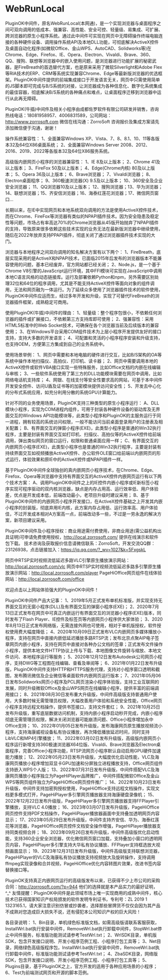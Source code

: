 # WebRunLocal
PluginOK中间件，原名WebRunLocal(本网通)，是一个实现浏览器与桌面程序之间可双向调用的低成本、强兼容、高性能、安全可控、轻量级、易集成、可扩展、跨浏览器的原生小程序系统。通过此中间件可实现在网页中无障碍操作终端电脑连接的各种硬件设备、调用操作系统API及本地DLL功能，可彻底解决ActiveX控件及桌面自动化程序(如微软Office、金山WPS、AutoCAD、Solidworks等)在Chrome、Edge、Firefox、IE、Opera、Electron、Vivaldi、Brave、360、QQ、搜狗、联想等浏览器中的嵌入使用问题，是浏览器进行功能扩展的秘密武器，是FireBreath的首选替代方案，也是原来采用了微软Silverlight和Adobe Flex等RIA技术的ERP、CRM等系统实现兼容Chrome、Edge等最新版浏览器的优选框架。PluginOK中间件提供的前端集成接口于开发语言无关，网页中只需使用简单的JS脚本即可完成与B/S系统的对接，让浏览器成为各种信息化、数字化系统集成的最佳容器，彻底解决B/S系统的各种痛点和难点，让桌面程序迁移到浏览器中运行从此再无障碍。

PluginOK(牛插)中间件及相关小程序由成都佐罗软件有限公司研发并销售，咨询热线电话：18081958957、4006831589，公司网站：http://www.zorrosoft.com 微信在线沟通：ZorroSoft 咨询报价及集成方案请先添加微信便于沟通，谢谢！

操作系统兼容性： 1、全面兼容Windows XP、Vista、7、8、8.1、10、11等各版本32及64位X86桌面系统； 2、全面兼容Windows Server 2008、2012、2016、2019、2022等各版本32及64位X86服务系统。

高级版内嵌网页小程序的浏览器兼容性： 1、IE 8及以上版本； 2、Chrome 41及以上版本； 3、FireFox 50及以上版本； 4、Edge(Chrome内核) 80及以上版本； 5、Opera 36及以上版本； 6、Brave浏览器； 7、Vivaldi浏览器； 8、Electron桌面程序； 9、360极速浏览器(X) 9.5及以上版本； 10、360安全及企业安全浏览器； 11、QQ浏览器10及以上版本； 12、搜狗浏览器；13、华为浏览器；14、联想浏览器；15、齐安信浏览器；16、海泰红莲花浏览器；17、微信网页窗口...

长期以来，在IE中实现网页和本地系统双向调用的方法是使用ActiveX控件技术，而在Chrome、FireFox等浏览器有类似的NPAPI插件技术。因为安全隐患及稳定性等问题，市场占有率高达70%的Chrome浏览器从45版开始抛弃了NPAPI插件的支持，导致原来很多依赖这些技术实现的业务无法在最新版浏览器中继续使用，随后在2022年放弃支持PPAPI插件，彻底关闭了通过浏览器插件技术实现的大门。

浏览器与本地程序之间双向调用的知名解决方案有以下两个： 1、FireBreath，底层实现采用的是ActiveX和NPAPI技术，已面临2015年后发布的浏览器版本不能兼容使用的问题，基本已经废弃，官方网站都已经关闭； 2、Node.js，是一个基于Chrome V8引擎的JavaScript运行环境，其中FFI模块可实现在JavaScript中调用本地C语言风格的动态链接库。运行及部署依赖Python和npm，另外需要区别处理32位和64位的程序调用，尤其是不能支持ActiveX控件等面向对象的组件调用，无法和网页融为一体运行。为了延续众多使用了浏览器插件技术的软件使用，PluginOK中间件应运而生，经过多年开发和升级，实现了可替代FireBreath的浏览器插件框架，成熟稳定可商用。

使用PluginOK(牛插)中间件的理由： 
1、轻量级：整个程序包很小，不依赖任何浏览器的插件或扩展接口，不依赖第三方支持库即可使用； 
2、强兼容性：采用HTML5标准中的Web Socket技术，可确保在各个浏览器当前及后续版本的兼容使用； 
3、在Windows平台采用COM组件技术为上层小程序开发提供友好的接口支持，支持大多数的开发语言； 
4、可配置和灵活的小程序程序安装和升级支持，也支持OEM，方便第三方集成到自己的业务系统中。

使用场景举例： 
1、网页中需要和本地电脑的硬件进行交互，比如B/S架构的OA等系统中操作本地扫描仪、高拍仪、打印机、读卡器； 
2、网页中需要调用本地的ActiveX控件或软件VBA接口实现一些特殊服务，比如Office文档的内嵌在线编辑与审核； 
3、一些软件系统使用了第三方的DLL功能模块需要在网页中调用，比如网络电话机支持库； 
4、网银、在线支付等安全性要求高的网站，可基于本中间件开发安全控件、访问U盾及证书等的加密模块提供访问安全性； 
5、开发去中心化的分布式系统应用，如充分利用分散的系统GPU计算能力。

针对不同的业务使用场景，PluginOK支持三种类型的原生小程序运行： A、DLL模块小程序，实现为COM进程内组件，可用于封装各种硬件设备的驱动库及无界面交互的Windows API功能模块等，此类型小程序和PluginOK的主服务运行于同一进程，拥有较高的系统访问权限，一般不能访问当前桌面登录用户的注册表及相关配置； B、有界面交互的弹窗小程序(EXE)，此类型小程序是普通的Win32执行程序，主要是封装有界面交互如打印机、扫描仪、高拍仪等的ActiveX控件给前端调用，弹出类似网页的窗口运行，权限和普通桌面应用一样； C、有界面交互的内嵌网页小程序(EXE)，此类型小程序也是普通的Win32执行程序，主要是封装有持续界面交互如视频播放ActiveX控件、办公软件OLE窗口给前端以内嵌网页的形式运行，体验效果和原IE中的ActiveX控件或NPAPI插件一样。

基于PluginOK中间件全球独创的真内嵌网页小程序技术，在Chrome、Edge、Firefox、Opera等浏览器中支持有界面交互的ActiveX控件内嵌网页运行有以下两个技术方案： A、调用PluginOK中间件之上的IE控件内嵌小程序或IE新标签小程序实现可程序驱动的双内核浏览器，缺点是内存占用高、运行效率低、用户体验差，优点是开发成本低，前端改动最小，老项目升级时建议采用； B、基于PluginOK中间件的内嵌网页小程序开发接口，在ActiveX控件基础之上开发其内嵌小程序的封装版，彻底弃用IE内核，此方案内存占用低、运行效率高、用户体验佳，不过开发成本相对A方案高一点，前端改动多一些，不过是一劳永逸的解决方案，新项目建议采用。

PluginOK中间件及小程序授权：商业用途需付费使用，非商业用途(需公益机构出具证明)可申请免费使用授权，http://local.zorrosoft.com/ 提供在线演示和软件包下载。 技术咨询及获取报价信息请微信联系：ZorroSoft，开发交流QQ群：23126938，点击链接加入：https://jq.qq.com/?_wv=1027&k=5FxgskL

网页中RTSP实时视频流低延迟多路VLC引擎原生播放演示网站：http://local.zorrosoft.com/vlc 
网页中RTSP实时视频流低延迟多路多引擎原生播放演示网站：http://local.zorrosoft.com/player 
PageHiOffice网页组件在线体验网站：http://local.zorrosoft.com/office

欢迎点击以上网站体验强大的PluginOK中间件！

PluginOK中间件产品大记事： 
1、2019年5月正式发布单机标准版，并实现支持无界面交互的无窗小程序(DLL)及有界面交互的弹窗小程序(EXE)；
2、2020年7月13日正式发布在网页中可真正内嵌运行有界面交互的浏览器小程序(EXE)版本，同时发布了Flash Player、IE控件及标签页等内嵌网页小程序供大家体验； 
3、2020年8月13日正式发布网络版，无需连接外网也可使用，相对于单机版授权，软件授权使用费大幅度降低；
4、2020年10月09日正式发布VLC内嵌网页多媒体播放小程序，支持在网页中直接内嵌低延迟播放多路RTSP流；发布北京点聚AIP电子签章网页内嵌小程序，支持在网页中直接对各种办公文档的签章；正式发布文件操作小程序，提供本地文件HTTP协议上传与下载、本地图像文件旋转与缩放、本地文件访问、本地程序运行等服务；
5、2020年12月12日发布Autodesk公司网页小程序，支持DWG等工程图在线编辑、查看及审阅等；
6、2021年01月22日发布升级版，PluginOK中间件支持HTTP和HTTPS服务代理，支持对小程序窗口透明和截图，发布腾讯微信及企业微信等桌面软件内嵌网页运行版本；
7、2021年05月06日发布Solidworks网页小程序及PCL网页渲染小程序体验版，支持工业互联网的发展，同时升级微软Office及金山WPS网页在线编辑小程序，提供丰富的前端调用接口；
8、2021年08月30日发布重大升级版，中间件高级版支持普通用户使用，大多数时候无需管理员权限，大幅改善用户体验和系统安全性能，Office网页小程序支持远程文档操作，提供书签接口，支持文件套红；
9、2021年10月25日发布升级版，重写底层数据访问机制，支持内嵌小程序启动秒开完成，内嵌小程序彻底无需管理员权限，解决关闭浏览器可能崩溃问题、Office小程序增加永中Office支持；
10、2022年01月05日发布升级版，发布海康网页原生播放视频流小程序，支持海康威视设备私有协议播放，再次降低播放延迟时间，同时支持LibVLC和MP4引擎播放；
11、2022年03月02日发布升级版，高级版内嵌网页小程序运行新增支持360极速浏览器X64位版、Vivaldi、Brave浏览器及Electron桌面程序，完善Office小程序功能，RTSP流网页小程序默认自动启用GPU硬件加速能力播放；
12、2022年05月23日发布升级版，大幅度优化启动性能，VLC及海康网页播放小程序增加双显卡GPU加速和分屏独立进程播放支持，Office网页组件支持嵌入WPS个人版；
13、2022年07月31日发布升级版，中间件搭配VLC及海康网页播放小程序独立为PageHiPlayer品牌推广，中间件搭配微软Office及金山WPS等网页组件独立为PageHiOffice网页控件推广；
14、2022年10月23日发布升级版，中间件支持加密狗授权使用，PageHiOffice支持远程文档操作，实现文档更多模式打开，PageHiPlayer多引擎网页播放器支持海康硬盘录像机；
15、2022年12月22日发布升级版，PageHiPlayer多引擎网页播放器支持FFPlayer引擎播放，支持VLC 4.0播放；
16、2023年03月07日发布升级版，PageHiOffice网页控件支持PDF文档操作，PageHiPlayer播放器画面中支持叠加透明网页内容显示；
17、2023年05月29日发布升级版，中间件支持齐安信、华为、海泰红莲花等浏览器，PageHiOffice网页控件文档安全操作增强，PageHiPlayer播放器支持同类视频合并；
18、2023年09月26日发布升级版，中间件高级版优化启动性能，支持360企业安全浏览器，优化微信网页窗口加载，支持叠加小窗口的透明网页内容，PageHiPlayer多引擎支持大华私有协议播放、FFPlayer支持框选放大视频画面显示；
19、2023年12月31日发布升级版，中间件高级版支持联想浏览器，PageHiPlayer的VLC及海康私有协议播放支持视频放大及旋转操作，支持调用ffmpeg实现录像和合并视频，PageHiOffice优化内容转图片效果，改进书签内容替换接口等。

PluginOK支持真正内嵌网页运行的高级版发布以来，已获得不少上市公司的采购合同：http://zorrosoft.com/?p=944 他们的选择就是本产品实力的最好证明，^_^ 友情提醒：PluginOK中间件是此领域市场上唯一实现商用的成熟中间件，核心技术已获得国家知识产权局颁发的软件发明专利证书，专利号：ZL 2019 1 1323165.1，请大家注意识别仿冒或抄袭者，选择那些冒牌货不仅仅会因为其产品不成熟对您造成巨大损失不说，还有侵犯本公司知识产权的巨大风险！

各目录说明： 
1、Bin目录，单机绿色标准版文档，如需高级版请联系客服获取，InstallWrl.bat执行安装中间件，RemoveWrl.bat执行卸载中间件，StopWrl.bat停止中间件服务，标准版功能测试请参考TestWrl.txt； 
2、WrlSDK目录，单机版SDK，包含开发接口说明、开发小程序范例工程、小程序打包工具等；
3、Net目录，网络绿色高级版程序包，InstallWrl.bat执行安装中间件，RemoveWrl.bat执行卸载中间件，标准版功能测试请参考TestWrl.txt； 
4、ZbaSDK目录，网络版SDK，包含开发接口说明、开发小程序范例工程、小程序打包工具等； 
5、Plugins目录，基于PluginOK之上，官方开发的适用于各种应用场景的小程序；
6、Test为前端测试网页和开源的脚本范例。
